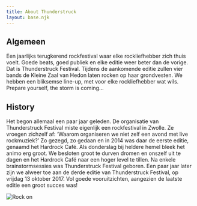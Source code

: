 ```yaml
---
title: About Thunderstruck
layout: base.njk
---
```


## Algemeen

Een jaarlijks terugkerend rockfestival waar elke rockliefhebber zich thuis voelt. Goede beats, goed publiek en elke editie weer beter dan de vorige. Dat is Thunderstruck Festival. Tijdens de aankomende editie zullen vier bands de Kleine Zaal van Hedon laten rocken op haar grondvesten. We hebben een bliksemse line-up, met voor elke rockliefhebber wat wils.
Prepare yourself, the storm is coming…

## History

Het begon allemaal een paar jaar geleden. De organisatie van Thunderstruck Festival miste eigenlijk een rockfestival in Zwolle. Ze vroegen zichzelf af: ‘Waarom organiseren we niet zelf een avond met live rockmuziek?’ Zo gezegd, zo gedaan en in 2014 was daar de eerste editie, genaamd het Hardrock Café. Als donderslag bij heldere hemel bleek het animo erg groot. We besloten groot te durven dromen en onszelf uit te dagen en het Hardrock Café naar een hoger level te tillen. Na enkele brainstormsessies was Thunderstruck Festival geboren. Een paar jaar later zijn we alweer toe aan de derde editie van Thunderstruck Festival, op vrijdag 13 oktober 2017. Vol goede vooruitzichten, aangezien de laatste editie een groot succes was!

![Rock on](images/rockon.jpg)

